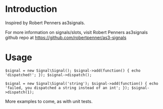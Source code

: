 Introduction
============
Inspired by Robert Penners as3signals.

For more information on signals/slots, visit Robert Penners as3signals github
repo at https://github.com/robertpenner/as3-signals

Usage
============

`$signal = new Signal\Signal();
$signal->add(function() { echo 'dispatched!'; });
$signal->dispatch();`

`$signal = new Signal\Signal('string');
$signal->add(function() { echo 'failed, you dispatched a string instead of an int'; });
$signal->dispatch(1);`

More examples to come, as with unit tests.